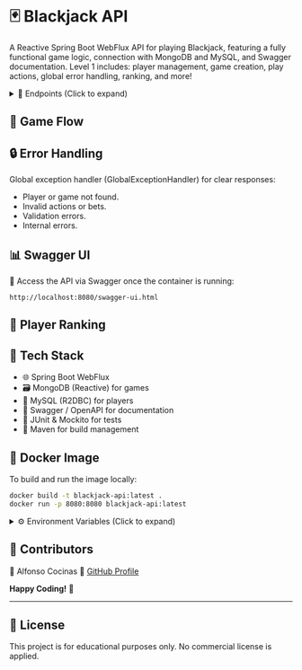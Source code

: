 # 🃏 Blackjack API

A Reactive Spring Boot WebFlux API for playing Blackjack, featuring a fully functional game logic, connection with MongoDB and MySQL, and Swagger documentation.
Level 1 includes: player management, game creation, play actions, global error handling, ranking, and more!

<details>
<summary>🚀 Endpoints (Click to expand)</summary>

| Method | Endpoint              | Description                 |
| ------ | --------------------- | --------------------------- |
| POST   | /game/new             | Create a new Blackjack game |
| GET    | /game/{id}            | Get game details by ID      |
| POST   | /game/{id}/play/hit   | Player hits (requests card) |
| POST   | /game/{id}/play/stand | Player stands               |
| DELETE | /game/{id}            | Delete a game               |
| GET    | /game/ranking         | Get player ranking          |
| GET    | /players              | List all players            |
| POST   | /players              | Create a new player         |
| GET    | /players/{id}         | Get player by ID            |
| PUT    | /players/{id}         | Update player               |
| DELETE | /players/{id}         | Delete player               |

</details>

## 📖 Game Flow

## 🔒 Error Handling

Global exception handler (GlobalExceptionHandler) for clear responses:

* Player or game not found.
* Invalid actions or bets.
* Validation errors.
* Internal errors.

## 📊 Swagger UI

📍 Access the API via Swagger once the container is running:

```
http://localhost:8080/swagger-ui.html
```

## 🏅 Player Ranking

## 🧰 Tech Stack

* 🌐 Spring Boot WebFlux
* 🗃 MongoDB (Reactive) for games
* 💾 MySQL (R2DBC) for players
* 🔎 Swagger / OpenAPI for documentation
* 🧪 JUnit & Mockito for tests
* 🐘 Maven for build management

## 🐳 Docker Image

To build and run the image locally:

```bash
docker build -t blackjack-api:latest .
docker run -p 8080:8080 blackjack-api:latest
```

<details>
<summary>⚙️ Environment Variables (Click to expand)</summary>

| Variable                     | Value                                                                                                                              |
| ---------------------------- | ---------------------------------------------------------------------------------------------------------------------------------- |
| `SPRING_R2DBC_URL`           | `r2dbc:mysql://root:@mysql:3306/blackjack_db`                                                                                      |
| `SPRING_R2DBC_USERNAME`      | `root`                                                                                                                             |
| `SPRING_R2DBC_PASSWORD`      | *""*                                                                                                                               |
| `MYSQL_ALLOW_EMPTY_PASSWORD` | `yes`                                                                                                                              |
| `MYSQL_DATABASE`             | `blackjack_db`                                                                                                                     |
| `SPRING_DATA_MONGODB_URI`    | `mongodb+srv://blackjackuser:blackjackpass@cluster0.efdbcf5.mongodb.net/blackjack_db?retryWrites=true&w=majority&appName=Cluster0` |
| `MONGO_URI`                  | `mongodb+srv://blackjackuser:blackjackpass@cluster0.efdbcf5.mongodb.net/blackjack_db?retryWrites=true&w=majority&appName=Cluster0` |
| `MYSQL_URL`                  | `r2dbc:mysql://root:@mysql:3306/blackjack_db`                                                                                      |
| `MYSQL_USER`                 | `root`                                                                                                                             |
| `MYSQL_PASS`                 | *""*                                                                                                                               |

</details>

## 📢 Contributors

👤 Alfonso Cocinas
🔗 [GitHub Profile](https://github.com/acocinas)

**Happy Coding!** 🚀

---

## 📄 License

This project is for educational purposes only. No commercial license is applied.

